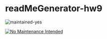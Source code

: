 # readMeGenerator-hw9

![maintained-yes](https://img.shields.io/website?down_color=red&down_message=offline&up_color=green&up_message=online)

[![No Maintenance Intended](http://unmaintained.tech/badge.svg)](http://unmaintained.tech/)

